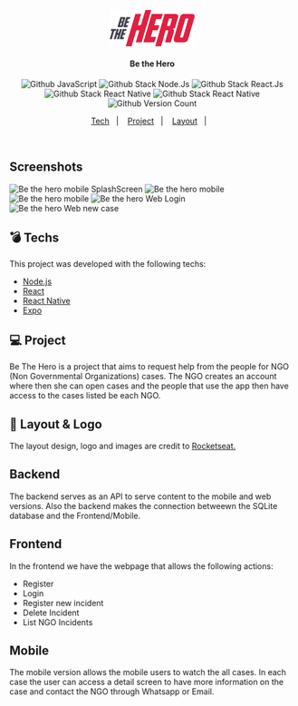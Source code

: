 <p align="center"><img src="/frontend/src/assets/logo.svg" width="150px" alt="Be the Hero"/></p>
<h4 align="center">Be the Hero</h4>
<p align="center">
  <img alt="Github JavaScript" src="https://img.shields.io/badge/-JavaScript-green"/>
  <img alt="Github Stack Node.Js" src="https://img.shields.io/badge/-Node.Js-blue"/>
  <img alt="Github Stack React.Js" src="https://img.shields.io/badge/-React.Js%20-blue"/>
  <img alt="Github Stack React Native" src="https://img.shields.io/badge/-React%20Native-blue"/>
  <img alt="Github Stack React Native" src="https://img.shields.io/badge/-React%20Native-blue"/>
  <img alt="Github Version Count" src="https://img.shields.io/badge/Version-1-brightgreen"/>
</p>

<p align="center">
  <a href="#techs">Tech</a>&nbsp;&nbsp;&nbsp;|&nbsp;&nbsp;&nbsp;
  <a href="#project">Project</a>&nbsp;&nbsp;&nbsp;|&nbsp;&nbsp;&nbsp;
  <a href="#layout">Layout</a>&nbsp;&nbsp;&nbsp;|&nbsp;&nbsp;&nbsp;
</p>

<p><br></p>

## Screenshots

<img source="/mobile/screens/be-the-hero-mobile-splash.png" width="150px" alt="Be the hero mobile SplashScreen">
<img source="/mobile/screens/be-the-hero-mobile-1.png" width="150px" alt="Be the hero mobile">
<img source="/mobile/screens/be-the-hero-mobile-2.png" width="150px" alt="Be the hero mobile">
<img source="/frontend/screens/be-the-hero-new-login.png" width="150px" alt="Be the hero Web Login"> 
<img source="/frontend/screens/be-the-hero-new-login.png" width="150px" alt="Be the hero Web new case"> 

## :bomb: Techs

This project was developed with the following techs:

- [Node.js](https://nodejs.org/en/)
- [React](https://reactjs.org)
- [React Native](https://facebook.github.io/react-native/)
- [Expo](https://expo.io/)

## 💻 Project

Be The Hero is a project that aims to request help from the people for NGO (Non Governmental Organizations) cases.
The NGO creates an account where then she can open cases and the people that use the app then have access to the cases listed be each NGO.

## 🔖 Layout & Logo

The layout design, logo and images are credit to <a href="https://github.com/Rocketseat" target="_blank">Rocketseat.</a>

## Backend

The backend serves as an API to serve content to the mobile and web versions. Also the backend makes the connection betweewn the SQLite database and the Frontend/Mobile.

## Frontend

In the frontend we have the webpage that allows the following actions:

<ul>
  <li>Register</li>
  <li>Login</li>
  <li>Register new incident</li>
  <li>Delete Incident</li>
  <li>List NGO Incidents</li>
</ul>

## Mobile

The mobile version allows the mobile users to watch the all cases.
In each case the user can access a detail screen to have more information on the case and contact the NGO through Whatsapp or Email.
